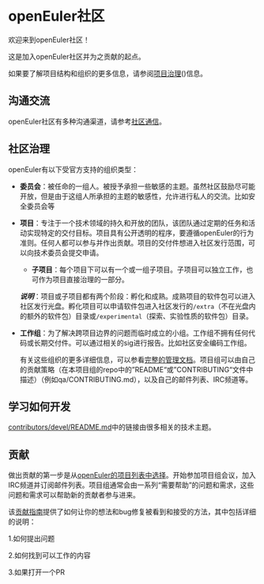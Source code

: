 # openEuler社区

欢迎来到openEuler社区！

这是加入openEuler社区并为之贡献的起点。

如果要了解项目结构和组织的更多信息，请参阅[项目治理](governance.md)()信息。



## 沟通交流


openEuler社区有多种沟通渠道，请参考[社区通信](/communication)。



## 社区治理


openEuler有以下受官方支持的组织类型：

+ **委员会**：被任命的一组人。被授予承担一些敏感的主题。虽然社区鼓励尽可能开放，但是由于这组人所承担的主题的敏感性，允许进行私人的交流。比如安全委员会等

+ **项目**：专注于一个技术领域的持久和开放的团队，该团队通过定期的任务和活动实现特定的交付目标。项目具有公开透明的程序，要遵循openEuler的行为准则。任何人都可以参与并作出贡献。项目的交付件想进入社区发行范围，可以向技术委员会提交申请。

  + **子项目**：每个项目下可以有一个或一组子项目。子项目可以独立工作，也可作为项目直接治理的一部分。

  ***说明***：项目或子项目都有两个阶段：孵化和成熟。成熟项目的软件包可以进入社区发行光盘。孵化项目可以申请软件包进入社区发行的`/extra`（不在光盘内的额外的软件包）目录或`/experimental`（探索、实验性质的软件包）目录。

+ **工作组**：为了解决跨项目边界的问题而临时成立的小组。工作组不拥有任何代码或长期交付件。可以通过相关的sig进行报告。比如社区安全编码工作组。

  有关这些组织的更多详细信息，可以参看[完整的管理文档](/technical-committee/governance.md)。项目组可以由自己的贡献策略（在本项目组的repo中的”README“或”CONTRIBUTING“文件中描述）（例如qa/CONTRIBUTING.md），以及自己的邮件列表、IRC频道等。




## 学习如何开发

[contributors/devel/README.md](contributors/devel/README.md)中的链接由很多相关的技术主题。



## 贡献


做出贡献的第一步是从[openEuler的项目列表中选择](project-list.md)。开始参加项目组会议，加入IRC频道并订阅邮件列表。项目组通常会由一系列“需要帮助”的问题和需求，这些问题和需求可以帮助新的贡献者参与进来。

该[贡献指南](/guide/README.md)提供了如何让你的想法和bug修复被看到和接受的方法，其中包括详细的说明：

1.如何提出问题

2.如何找到可以工作的内容

3.如果打开一个PR

